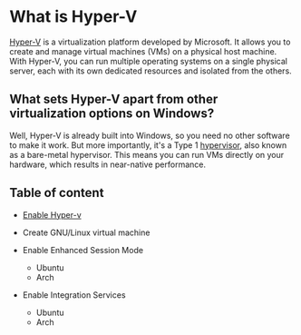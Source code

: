 # What is Hyper-V

[Hyper-V](https://learn.microsoft.com/en-us/windows-server/virtualization/hyper-v/hyper-v-technology-overview) is a virtualization platform developed by Microsoft. It allows you to create and manage virtual machines (VMs) on a physical host machine. With Hyper-V, you can run multiple operating systems on a single physical server, each with its own dedicated resources and isolated from the others.

## What sets Hyper-V apart from other virtualization options on Windows?

Well, Hyper-V is already built into Windows, so you need no other software to make it work. But more importantly, it's a Type 1 [hypervisor](https://en.wikipedia.org/wiki/Hypervisor), also known as a bare-metal hypervisor. This means you can run VMs directly on your hardware, which results in near-native performance.

## Table of content

* [Enable Hyper-v](./enable-hyper-v/README.md)

* Create GNU/Linux virtual machine

* Enable Enhanced Session Mode
    - Ubuntu
    - Arch
* Enable Integration Services
    - Ubuntu
    - Arch
